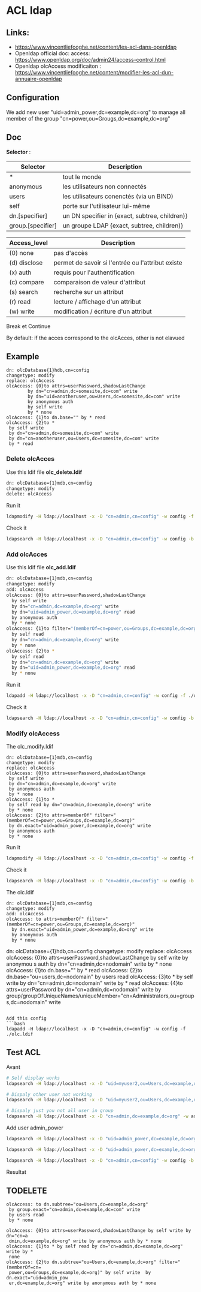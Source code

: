 # ACL ldap

## Links:

- https://www.vincentliefooghe.net/content/les-acl-dans-openldap
- Openldap official doc: access: https://www.openldap.org/doc/admin24/access-control.html
- Openldap olcAccess modificaiton : https://www.vincentliefooghe.net/content/modifier-les-acl-dun-annuaire-openldap


## Configuration
We add new user "uid=admin_power,dc=example,dc=org" to manage all member of the group "cn=power,ou=Grougs,dc=example,dc=org"

## Doc
**Selector** :

| Selector | Description|
|- |- |
| * | tout le monde |
| anonymous | les utilisateurs non connectés |
| users | les utilisateurs conenctés (via un BIND) |
| self | porte sur l'utilisateur lui-même |
| dn.[specifier] | un DN specifier in {exact, subtree, children)} |
| group.[specifier] | un groupe LDAP {exact, subtree, children)} |

| Access_level |Description |
|- |- |
| (0) none | pas d'accès |
| (d) disclose | permet de savoir si l'entrée ou l'attribut existe |
| (x) auth | requis pour l'authentification |
| (c) compare | comparaison de valeur d'attribut |
| (s) search | recherche sur un attribut |
| (r) read | lecture / affichage d'un attribut |
| (w) write | modification / écriture d'un attribut |



Break et Continue

By default: if the acces correspond to the olcAcces,  other is not elavued


## Example

```
dn: olcDatabase{1}hdb,cn=config
changetype: modify
replace: olcAccess
olcAccess: {0}to attrs=userPassword,shadowLastChange
        by dn="cn=admin,dc=somesite,dc=com" write
        by dn="uid=anotheruser,ou=Users,dc=somesite,dc=com" write
        by anonymous auth
        by self write
        by * none
olcAccess: {1}to dn.base="" by * read
olcAccess: {2}to *
 by self write
 by dn="cn=admin,dc=somesite,dc=com" write
 by dn="cn=anotheruser,ou=Users,dc=somesite,dc=com" write
 by * read
```

### Delete olcAcces
Use this ldif file **olc_delete.ldif**
```bash
dn: olcDatabase={1}mdb,cn=config
changetype: modify
delete: olcAccess
```
Run it
```bash
ldapmodify -H ldap://localhost -x -D "cn=admin,cn=config" -w config -f ./olc_delete.ldif
```
Check it
```bash
ldapsearch -H ldap://localhost -x -D "cn=admin,cn=config" -w config -b "cn=config" "olcDatabase={1}mdb" -LLL
```

### Add olcAcces

Use this ldif file **olc_add.ldif**
```bash
dn: olcDatabase={1}mdb,cn=config
changetype: modify
add: olcAccess
olcAccess: {0}to attrs=userPassword,shadowLastChange
  by self write
  by dn="cn=admin,dc=example,dc=org" write
  by dn="uid=admin_power,dc=example,dc=org" read
  by anonymous auth
  by * none
olcAccess: {1}to filter="(memberOf=cn=power,ou=Groups,dc=example,dc=org)"
  by self read
  by dn="cn=admin,dc=example,dc=org" write
  by * none
olcAccess: {2}to *
  by self read
  by dn="cn=admin,dc=example,dc=org" write
  by dn="uid=admin_power,dc=example,dc=org" read
  by * none
```


Run it
```bash
ldapadd -H ldap://localhost -x -D "cn=admin,cn=config" -w config -f ./olc_add.ldif
```
Check it
```bash
ldapsearch -H ldap://localhost -x -D "cn=admin,cn=config" -w config -b "cn=config" "olcDatabase={1}mdb" -LLL
```


### Modify olcAccess

The olc_modify.ldif
```ldif
dn: olcDatabase={1}mdb,cn=config
changetype: modify
replace: olcAccess
olcAccess: {0}to attrs=userPassword,shadowLastChange
 by self write
 by dn="cn=admin,dc=example,dc=org" write
 by anonymous auth
 by * none
olcAccess: {1}to *
 by self read by dn="cn=admin,dc=example,dc=org" write
 by * none
olcAccess: {2}to attrs=memberOf" filter="(memberOf=cn=power,ou=Groups,dc=example,dc=org)"
 by dn.exact="uid=admin_power,dc=example,dc=org" write
 by anonymous auth
 by * none
```

Run it
```bash
ldapmodify -H ldap://localhost -x -D "cn=admin,cn=config" -w config -f ./olc_modify.ldif
```

Check it
```bash
ldapsearch -H ldap://localhost -x -D "cn=admin,cn=config" -w config -b "cn=config" "olcDatabase={1}mdb" -LLL
```



The olc.ldif
```
dn: olcDatabase={1}mdb,cn=config
changetype: modify
add: olcAccess
olcAccess: to attrs=memberOf" filter="(memberOf=cn=power,ou=Groups,dc=example,dc=org)"
  by dn.exact="uid=admin_power,dc=example,dc=org" write
  by anonymous auth
  by * none
```






  dn: olcDatabase={1}hdb,cn=config
changetype: modify
replace: olcAccess
olcAccess: {0}to attrs=userPassword,shadowLastChange by self write by anonymou
 s auth by dn="cn=admin,dc=nodomain" write by * none
olcAccess: {1}to dn.base="" by * read
olcAccess: {2}to dn.base="ou=users,dc=nodomain" by users read
olcAccess: {3}to * by self write by dn="cn=admin,dc=nodomain" write by * read
olcAccess: {4}to attrs=userPassword by dn="cn=admin,dc=nodomain" write by
 group/groupOfUniqueNames/uniqueMember="cn=Administrators,ou=groups,dc=nodomain" write


```

Add this config
```bash
ldapadd -H ldap://localhost -x -D "cn=admin,cn=config" -w config -f ./olc.ldif
```






## Test ACL

Avant

```bash
# Self display works
ldapsearch -H ldap://localhost -x -D "uid=myuser2,ou=Users,dc=example,dc=org" -w mypassword -b "uid=myuser2,ou=Users,dc=example,dc=org" -LLL

# Dispaly other user not working
ldapsearch -H ldap://localhost -x -D "uid=myuser2,ou=Users,dc=example,dc=org" -w mypassword -b "uid=myuser3,ou=Users,dc=example,dc=org" -LLL

# Dispaly just you not all user in group
ldapsearch -H ldap://localhost -x -D "cn=admin,dc=example,dc=org" -w admin -b "ou=Users,dc=example,dc=org" -LLL "memberOf=cn=power,ou=Groups,dc=example,dc=org" dn memberOf
```


Add user admin_power

```bash
ldapsearch -H ldap://localhost -x -D "uid=admin_power,dc=example,dc=org" -w mypassword -b "uid=admin_power,dc=example,dc=org" -LLL

ldapsearch -H ldap://localhost -x -D "uid=admin_power,dc=example,dc=org" -w mypassword -b "ou=Users,dc=example,dc=org" -LLL
```


```bash
ldapsearch -H ldap://localhost -x -D "cn=admin,cn=config" -w config -b "cn=config" "olcDatabase={1}mdb" -LLL
```
Resultat


## TODELETE

```ldif
olcAccess: to dn.subtree="ou=Users,dc=example,dc=org"
 by group.exact="cn=admin,dc=example,dc=com" write
 by users read
 by * none
```

```ldif
olcAccess: {0}to attrs=userPassword,shadowLastChange by self write by dn="cn=a
 dmin,dc=example,dc=org" write by anonymous auth by * none
olcAccess: {1}to * by self read by dn="cn=admin,dc=example,dc=org" write by *
 none
olcAccess: {2}to dn.subtree="ou=Users,dc=example,dc=org" filter="(memberOf=cn=
 power,ou=Groups,dc=example,dc=org)" by self write  by dn.exact="uid=admin_pow
 er,dc=example,dc=org" write by anonymous auth by * none
```
